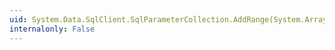 ```yaml
---
uid: System.Data.SqlClient.SqlParameterCollection.AddRange(System.Array)
internalonly: False
---
```

